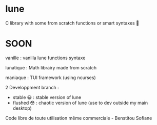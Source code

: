 # lune
C library with some from scratch functions or smart syntaxes 🧠

# SOON
vanille : vanilla lune functions syntaxe 

lunatique : Math librairy made from scratch 

maniaque : TUI framework (using ncurses)

2 Developpment branch :
- stable 😀 : stable version of lune
- flushed 😳 : chaotic version of lune (use to dev outside my main desktop)

Code libre de toute utilisation même commerciale - Benstitou Sofiane
